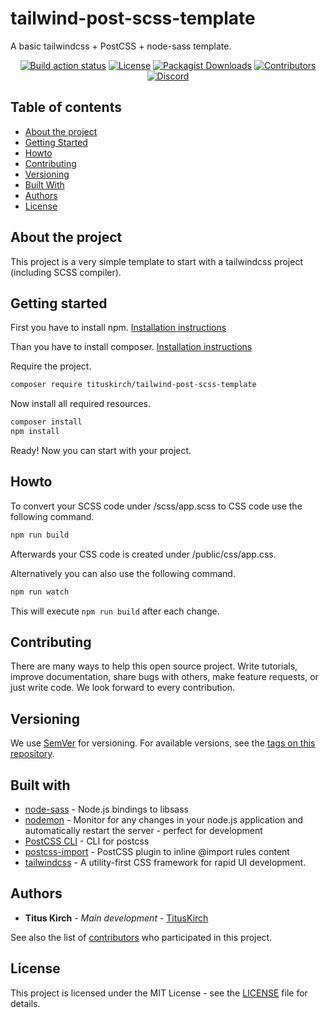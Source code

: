 # tailwind-post-scss-template
A basic tailwindcss + PostCSS + node-sass template.

<p align="center">
    <a href="https://github.com/TitusKirch/tailwind-post-scss-template/actions"><img src="https://github.com/TitusKirch/tailwind-post-scss-template/workflows/Build/badge.svg" alt="Build action status"></a>
    <a href="https://github.com/TitusKirch/tailwind-post-scss-template/blob/master/LICENSE"><img src="https://img.shields.io/github/license/TitusKirch/tailwind-post-scss-template?label=License&labelColor=30363D&color=2FBF50" alt="License"></a>
    <a href="https://packagist.org/packages/tituskirch/tailwind-post-scss-template"><img src="https://img.shields.io/packagist/dm/tituskirch/tailwind-post-scss-template?label=Downloads&labelColor=30363D&color=2FBF50" alt="Packagist Downloads"></a>
    <a href="https://github.com/TitusKirch/tailwind-post-scss-template/graphs/contributors"><img src="https://img.shields.io/github/contributors/TitusKirch/tailwind-post-scss-template?label=Contributors&labelColor=30363D&color=2FBF50" alt="Contributors"></a>
    <a href="https://discord.tkirch.dev"><img src="https://img.shields.io/discord/576562577769889805?label=Discord&labelColor=30363D&color=2FBF50&logoColor=959DA5&logo=Discord" alt="Discord"></a>
</p>

## Table of contents

* [About the project](#about-the-project)
* [Getting Started](#getting-started)
* [Howto](#howto)
* [Contributing](#contributing)
* [Versioning](#versioning)
* [Built With](#built-with)
* [Authors](#authors)
* [License](#license)

## About the project

This project is a very simple template to start with a tailwindcss project (including SCSS compiler).

## Getting started
First you have to install npm. [Installation instructions](https://www.npmjs.com/get-npm)

Than you have to install composer. [Installation instructions](https://getcomposer.org/download/)

Require the project.
```BASH
composer require tituskirch/tailwind-post-scss-template
```

Now install all required resources.
```BASH
composer install
npm install
```

Ready! Now you can start with your project.

## Howto
To convert your SCSS code under /scss/app.scss to CSS code use the following command.
```BASH
npm run build
```

Afterwards your CSS code is created under /public/css/app.css.

Alternatively you can also use the following command.
```BASH
npm run watch
```

This will execute `npm run build` after each change.

## Contributing
There are many ways to help this open source project. Write tutorials, improve documentation, share bugs with others, make feature requests, or just write code. We look forward to every contribution.

## Versioning

We use [SemVer](http://semver.org/) for versioning. For available versions, see the [tags on this repository](https://github.com/TitusKirch/tailwind-post-scss-template/tags).

## Built with

* [node-sass](https://github.com/sass/node-sass) - Node.js bindings to libsass
* [nodemon](https://github.com/remy/nodemon/) - Monitor for any changes in your node.js application and automatically restart the server - perfect for development
* [PostCSS CLI](https://github.com/postcss/postcss-cli) - CLI for postcss
* [postcss-import](https://github.com/postcss/postcss-import) - PostCSS plugin to inline @import rules content
* [tailwindcss](https://github.com/tailwindcss/tailwindcss/) - A utility-first CSS framework for rapid UI development.

## Authors

* **Titus Kirch** - *Main development* - [TitusKirch](https://github.com/TitusKirch)

See also the list of [contributors](https://github.com/TitusKirch/tailwind-post-scss-template/graphs/contributors) who participated in this project.

## License

This project is licensed under the MIT License - see the [LICENSE](LICENSE) file for details.

